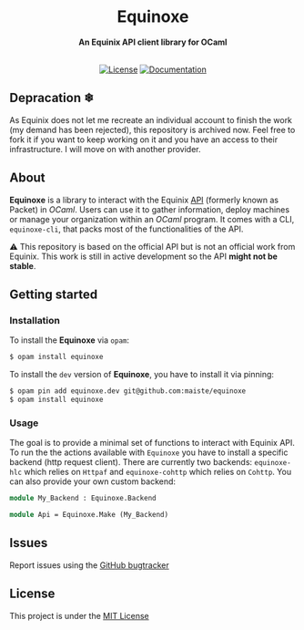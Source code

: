 <div align="center">
  <h1>Equinoxe</h1>
  <strong>An Equinix API client library for OCaml</strong>
</div>

<div align="center">
<br />
  
[![License](https://img.shields.io/github/license/maiste/equinoxe?style=flat-square)](LICENSE)
[![Documentation](https://img.shields.io/badge/documentation-online-blue?style=flat-square)](https://maiste.github.io/equinoxe)
</div>

## Depracation ❄

As Equinix does not let me recreate an individual account to finish the work (my demand has been rejected), this repository is archived now. Feel free to fork it if you want to keep working on it and you have an access to their infrastructure. I will move on with another provider.

## About

**Equinoxe** is a library to interact with the Equinix [API](https://metal.equinix.com/developers/api/) (formerly known as Packet) in *OCaml*. Users can use it to gather information, deploy machines or manage your organization within an *OCaml* program. It comes with a CLI, `equinoxe-cli`, that packs most of the functionalities of the API.

 :warning: This repository is based on the official API but is not an official work from Equinix. This work is still in active development so the API **might not be stable**.

## Getting started

### Installation

To install the **Equinoxe** via `opam`:
```sh
$ opam install equinoxe
```

To install the `dev` version of **Equinoxe**, you have to install it via pinning:
```sh
$ opam pin add equinoxe.dev git@github.com:maiste/equinoxe
$ opam install equinoxe
```

### Usage

The goal is to provide a minimal set of functions to interact with Equinix API. To run the the actions available with `Equinoxe` you have to install a specific backend (http request client). There are currently two backends: `equinoxe-hlc` which relies on `Httpaf` and `equinoxe-cohttp` which relies on `Cohttp`. You can also provide your own custom backend:
```OCaml
module My_Backend : Equinoxe.Backend

module Api = Equinoxe.Make (My_Backend)
```

## Issues

Report issues using the [GitHub bugtracker](https://github.com/maiste/equinoxe/issues)

## License

This project is under the [MIT License](LICENSE)

